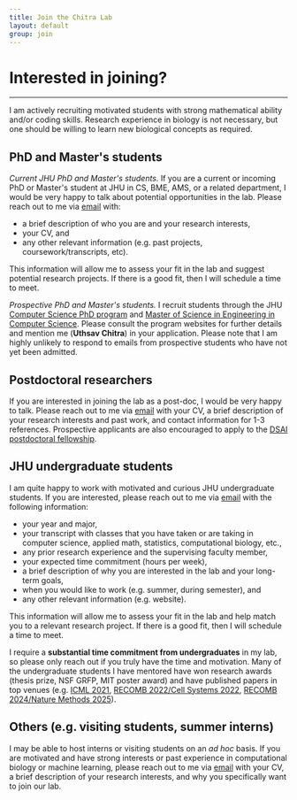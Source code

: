 ```yaml
---
title: Join the Chitra Lab
layout: default
group: join
---
```


# Interested in joining?

----------------------

I am actively recruiting motivated students with strong mathematical ability and/or coding skills. Research experience in biology is not necessary, but one should be willing to learn new biological concepts as required.
 
## PhD and Master's students

*Current JHU PhD and Master's students.* If you are a current or incoming PhD or Master's student at JHU in CS, BME, AMS, or a related department, I would be very happy to talk about potential opportunities in the lab. Please reach out to me via [email](uthsav@jhu.edu) with:
* a brief description of who you are and your research interests,
* your CV, and
* any other relevant information (e.g. past projects, coursework/transcripts, etc).

This information will allow me to assess your fit in the lab and suggest potential research projects. If there is a good fit, then I will schedule a time to meet.

*Prospective PhD and Master's students.* I recruit students through the JHU [Computer Science PhD program](https://www.cs.jhu.edu/academic-programs/graduate-studies/phd-program/phd-program-admissions/) and [Master of Science in Engineering in Computer Science](https://www.cs.jhu.edu/academic-programs/graduate-studies/mse-programs/). Please consult the program websites for further details and mention me (**Uthsav Chitra**) in your application. Please note that I am highly unlikely to respond to emails from prospective students who have not yet been admitted.


## Postdoctoral researchers

If you are interested in joining the lab as a post-doc, I would be very happy to talk. Please reach out to me via [email](uthsav@jhu.edu) with your CV, a brief description of your research interests and past work, and contact information for 1-3 references. Prospective applicants are also encouraged to apply to the [DSAI postdoctoral fellowship](https://ai.jhu.edu/careers/postdoctoral-fellowship-program/).

## JHU undergraduate students

I am quite happy to work with motivated and curious JHU undergraduate students. If you are interested, please reach out to me via [email](uthsav@jhu.edu) with the following information:
* your year and major,
* your transcript with classes that you have taken or are taking in computer science, applied math, statistics, computational biology, etc.,
* any prior research experience and the supervising faculty member,
* your expected time commitment (hours per week),
* a brief description of why you are interested in the lab and your long-term goals,
* when you would like to work (e.g. summer, during semester), and
* any other relevant information (e.g. website).

This information will allow me to assess your fit in the lab and help match you to a relevant research project. If there is a good fit, then I will schedule a time to meet.

I require a **substantial time commitment from undergraduates** in my lab, so please only reach out if you truly have the time and motivation. Many of the undergraduate students I have mentored have won research awards (thesis prize, NSF GRFP, MIT poster award) and have published papers in top venues (e.g. [ICML 2021](https://arxiv.org/abs/2007.07878), [RECOMB 2022/Cell Systems 2022](https://www.biorxiv.org/content/10.1101/2022.02.05.479261v1), [RECOMB 2024/Nature Methods 2025](https://www.nature.com/articles/s41592-024-02503-3)).

## Others (e.g. visiting students, summer interns)

I may be able to host interns or visiting students on an *ad hoc* basis. If you are motivated and have strong interests or past experience in computational biology or machine learning, please reach out to me via [email](uthsav@jhu.edu) with your CV, a brief description of your research interests, and why you specifically want to join our lab.